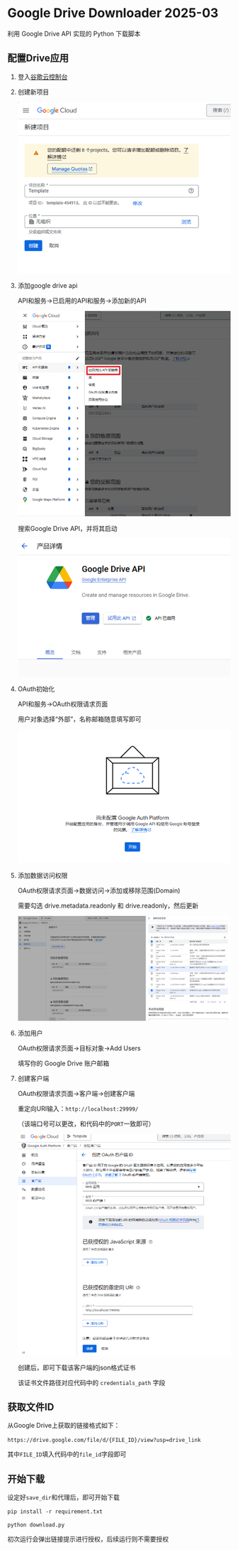 # Google Drive Downloader 2025-03

利用 Google Drive API 实现的 Python 下载脚本

## 配置Drive应用

1. 登入[谷歌云控制台](https://console.cloud.google.com/)

2. 创建新项目

    ![alt text](assets/image.png)


3. 添加google drive api

    API和服务->已启用的API和服务->添加新的API

    ![alt text](assets/image-1.png)

    搜索Google Drive API，并将其启动

    ![alt text](assets/image-2.png)

4. OAuth初始化

    API和服务->OAuth权限请求页面

    用户对象选择“外部”，名称邮箱随意填写即可

    ![alt text](assets/image-3.png)

5. 添加数据访问权限

    OAuth权限请求页面->数据访问->添加或移除范围(Domain)

    需要勾选 drive.metadata.readonly 和 drive.readonly，然后更新

    ![alt text](assets/image-4.png)

6. 添加用户

    OAuth权限请求页面->目标对象->Add Users

    填写你的 Google Drive 账户邮箱

7. 创建客户端

    OAuth权限请求页面->客户端->创建客户端

    重定向URI输入：`http://localhost:29999/`

    （该端口号可以更改，和代码中的`PORT`一致即可）

    ![alt text](assets/image-5.png)

    创建后，即可下载该客户端的json格式证书

    该证书文件路径对应代码中的 `credentials_path` 字段

## 获取文件ID

从Google Drive上获取的链接格式如下：

`https://drive.google.com/file/d/{FILE_ID}/view?usp=drive_link`

其中`FILE_ID`填入代码中的`file_id`字段即可

## 开始下载

设定好`save_dir`和代理后，即可开始下载

```
pip install -r requirement.txt
```

```
python download.py
```

初次运行会弹出链接提示进行授权，后续运行则不需要授权